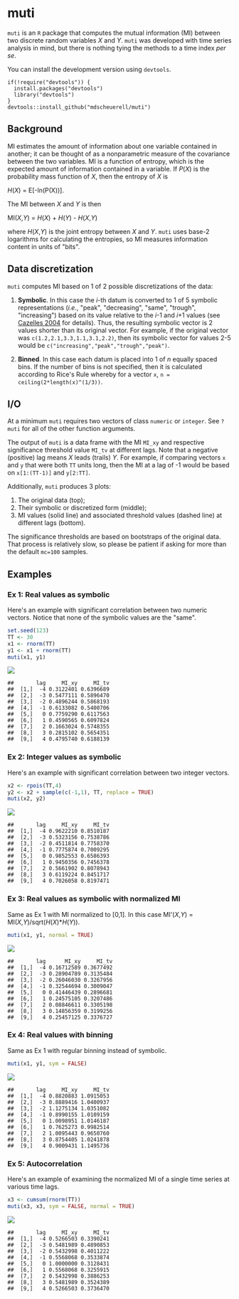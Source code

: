 muti
====

`muti` is an `R` package that computes the mutual information (MI) between two discrete random variables *X* and *Y*. `muti` was developed with time series analysis in mind, but there is nothing tying the methods to a time index *per se*.

You can install the development version using `devtools`.

    if(!require("devtools")) {
      install.packages("devtools")
      library("devtools")
    }
    devtools::install_github("mdscheuerell/muti")

Background
----------

MI estimates the amount of information about one variable contained in another; it can be thought of as a nonparametric measure of the covariance between the two variables. MI is a function of entropy, which is the expected amount of information contained in a variable. If *P*(*X*) is the probability mass function of *X*, then the entropy of *X* is

*H*(*X*) = E\[-ln(P(X))\].

The MI between *X* and *Y* is then

MI(*X*,*Y*) = *H*(*X*) + *H*(*Y*) - *H*(*X*,*Y*)

where *H*(*X*,*Y*) is the joint entropy between *X* and *Y*. `muti` uses base-2 logarithms for calculating the entropies, so MI measures information content in units of "bits".

Data discretization
-------------------

`muti` computes MI based on 1 of 2 possible discretizations of the data:

1.  **Symbolic**. In this case the *i*-th datum is converted to 1 of 5 symbolic representations (*i.e.*, "peak", "decreasing", "same", "trough", "increasing") based on its value relative to the *i*-1 and *i*+1 values (see [Cazelles 2004](https://doi.org/10.1111/j.1461-0248.2004.00629.x) for details). Thus, the resulting symbolic vector is 2 values shorter than its original vector. For example, if the original vector was `c(1.2,2.1,3.3,1.1,3.1,2.2)`, then its symbolic vector for values 2-5 would be `c("increasing","peak","trough","peak")`.

2.  **Binned**. In this case each datum is placed into 1 of *n* equally spaced bins. If the number of bins is not specified, then it is calculated according to Rice's Rule whereby for a vector `x`, `n = ceiling(2*length(x)^(1/3))`.

I/O
---

At a minimum `muti` requires two vectors of class `numeric` or `integer`. See `?muti` for all of the other function arguments.

The output of `muti` is a data frame with the MI `MI_xy` and respective significance threshold value `MI_tv` at different lags. Note that a negative (positive) lag means *X* leads (trails) *Y*. For example, if comparing vectors `x` and `y` that were both `TT` units long, then the MI at a lag of -1 would be based on `x[1:(TT-1)]` and `y[2:TT]`.

Additionally, `muti` produces 3 plots:

1.  The original data (top);
2.  Their symbolic or discretized form (middle);
3.  MI values (solid line) and associated threshold values (dashed line) at different lags (bottom).

The significance thresholds are based on bootstraps of the original data. That process is relatively slow, so please be patient if asking for more than the default `mc=100` samples.

Examples
--------

### Ex 1: Real values as symbolic

Here's an example with significant correlation between two numeric vectors. Notice that none of the symbolic values are the "same".

``` r
set.seed(123)
TT <- 30
x1 <- rnorm(TT)
y1 <- x1 + rnorm(TT)
muti(x1, y1)
```

![](README_files/figure-markdown_github/ex_1-1.png)

    ##       lag     MI_xy     MI_tv
    ##  [1,]  -4 0.3122401 0.6396689
    ##  [2,]  -3 0.5477111 0.5896470
    ##  [3,]  -2 0.4896244 0.5868193
    ##  [4,]  -1 0.6133082 0.5400706
    ##  [5,]   0 0.7759290 0.6117563
    ##  [6,]   1 0.4590565 0.6097824
    ##  [7,]   2 0.1663024 0.5748355
    ##  [8,]   3 0.2815102 0.5654351
    ##  [9,]   4 0.4795740 0.6188139

### Ex 2: Integer values as symbolic

Here's an example with significant correlation between two integer vectors.

``` r
x2 <- rpois(TT,4)
y2 <- x2 + sample(c(-1,1), TT, replace = TRUE)
muti(x2, y2)
```

![](README_files/figure-markdown_github/ex_2-1.png)

    ##       lag     MI_xy     MI_tv
    ##  [1,]  -4 0.9622210 0.8510187
    ##  [2,]  -3 0.5323156 0.7538786
    ##  [3,]  -2 0.4511814 0.7758370
    ##  [4,]  -1 0.7775874 0.7009295
    ##  [5,]   0 0.9852553 0.6586393
    ##  [6,]   1 0.9450356 0.7456378
    ##  [7,]   2 0.5661902 0.8078943
    ##  [8,]   3 0.6119224 0.8451717
    ##  [9,]   4 0.7026058 0.8197471

### Ex 3: Real values as symbolic with normalized MI

Same as Ex 1 with MI normalized to \[0,1\]. In this case MI'(*X*,*Y*) = MI(*X*,*Y*)/sqrt(*H*(*X*)\**H*(*Y*)).

``` r
muti(x1, y1, normal = TRUE)
```

![](README_files/figure-markdown_github/ex_3-1.png)

    ##       lag      MI_xy     MI_tv
    ##  [1,]  -4 0.16712589 0.3677492
    ##  [2,]  -3 0.28904789 0.3135484
    ##  [3,]  -2 0.26046030 0.3267956
    ##  [4,]  -1 0.32544694 0.3009047
    ##  [5,]   0 0.41446439 0.2896681
    ##  [6,]   1 0.24575105 0.3207486
    ##  [7,]   2 0.08846611 0.3305198
    ##  [8,]   3 0.14856359 0.3199256
    ##  [9,]   4 0.25457125 0.3376727

### Ex 4: Real values with binning

Same as Ex 1 with regular binning instead of symbolic.

``` r
muti(x1, y1, sym = FALSE)
```

![](README_files/figure-markdown_github/ex_4-1.png)

    ##       lag     MI_xy     MI_tv
    ##  [1,]  -4 0.8820883 1.0915053
    ##  [2,]  -3 0.8889416 1.0400937
    ##  [3,]  -2 1.1275134 1.0351082
    ##  [4,]  -1 0.8990155 1.0109159
    ##  [5,]   0 1.0098951 1.0146187
    ##  [6,]   1 0.7625273 0.9982514
    ##  [7,]   2 1.0095443 0.9650760
    ##  [8,]   3 0.8754405 1.0241878
    ##  [9,]   4 0.9009431 1.1495736

### Ex 5: Autocorrelation

Here's an example of examining the normalized MI of a single time series at various time lags.

``` r
x3 <- cumsum(rnorm(TT))
muti(x3, x3, sym = FALSE, normal = TRUE)
```

![](README_files/figure-markdown_github/ex_5-1.png)

    ##       lag     MI_xy     MI_tv
    ##  [1,]  -4 0.5266503 0.3390241
    ##  [2,]  -3 0.5481989 0.4890853
    ##  [3,]  -2 0.5432998 0.4011222
    ##  [4,]  -1 0.5568068 0.3533874
    ##  [5,]   0 1.0000000 0.3128431
    ##  [6,]   1 0.5568068 0.3255915
    ##  [7,]   2 0.5432998 0.3886253
    ##  [8,]   3 0.5481989 0.3524389
    ##  [9,]   4 0.5266503 0.3736470
